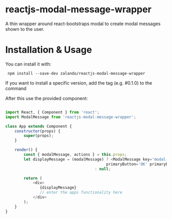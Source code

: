 # reactjs-modal-message-wrapper

A thin wrapper around react-bootstraps modal to create modal messages shown to the user.
 
# Installation & Usage
 
You can install it with:
 
     npm install --save-dev zalando/reactjs-modal-message-wrapper

If you want to install a specific version, add the tag (e.g. #0.1.0) to the command

After this use the provided component:

```javascript

import React, { Component } from 'react';
import ModalMessage from 'reactjs-modal-message-wrapper';

class App extends Component {
    constructor(props) {
        super(props);
    }

    render() {
        const { modalMessage, actions } = this.props;
        let displayMessage = (modalMessage) ? <ModalMessage key='modal-message' message={modalMessage} 
                                            primaryButton='OK' primaryButtonClicked={actions.resetMessage}/>
                                       : null;

        return (
            <div>
               {displayMessage}
               // enter the apps functionality here
            </div>
        );
    }
}
 
```

